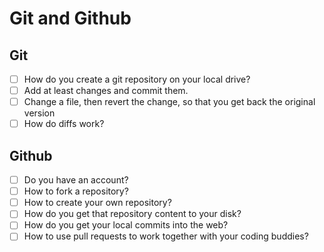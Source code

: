 # Git and Github

## Git

- [ ] How do you create a git repository on your local drive?
- [ ] Add at least changes and commit them.
- [ ] Change a file, then revert the change, so that you get back the original version
- [ ] How do diffs work?

## Github

- [ ] Do you have an account?
- [ ] How to fork a repository?
- [ ] How to create your own repository?
- [ ] How do you get that repository content to your disk?
- [ ] How do you get your local commits into the web?
- [ ] How to use pull requests to work together with your coding buddies?
